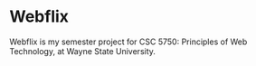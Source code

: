 # Webflix
Webflix is my semester project for CSC 5750: Principles of Web Technology, at Wayne State University.  
